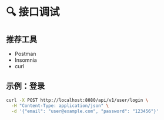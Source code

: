 # 🔍 接口调试

## 推荐工具
- Postman
- Insomnia
- curl

## 示例：登录
```bash
curl -X POST http://localhost:8080/api/v1/user/login \
  -H "Content-Type: application/json" \
  -d '{"email": "user@example.com", "password": "123456"}'
```
